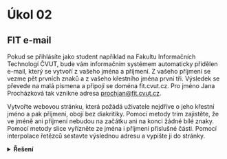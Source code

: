 # Úkol 02

## FIT e-mail

Pokud se přihlásíte jako student například na Fakultu Informačních Technologí ČVUT, bude vám informačním systémem automaticky přidělen e-mail, který se vytvoří z vašeho jména a příjmení. Z vašeho příjmení se vezme pět prvních znaků a z vašeho křestního jména první tři. Výsledek se převede na malá písmena a připojí se doména fit.cvut.cz. Pro jméno Jana Procházková tak vznikne adresa prochjan@fit.cvut.cz.

Vytvořte webovou stránku, která požádá uživatele nejdříve o jeho křestní jméno a pak příjmení, obojí bez diakritiky.
Pomocí metody trim zajistěte, že ve jméně ani příjmení nebudou na začátku ani na konci žádné bílé znaky.
Pomocí metody slice vyřízněte ze jména i příjmení příslušné části.
Pomocí interpolace řetězců sestavte výslednou adresu a vypište ji do stránky.

<details>
<summary><b>Řešení</b></summary>

```js
const jmeno = prompt('Zadejte křestní jméno (bez diakritiky).')
  .toLocaleLowerCase()
  .trim()
  .slice(0, 3);
const prijmeni = prompt('Zadejte příjmení (bez diakritiky).')
  .toLowerCase()
  .trim()
  .slice(0, 5);

const email = `${prijmeni}${jmeno}@fit.cvut.cz`;
document.body.innerHTML = `<p>Váš e-mail je: ${email}.</p>`;
```


</details>